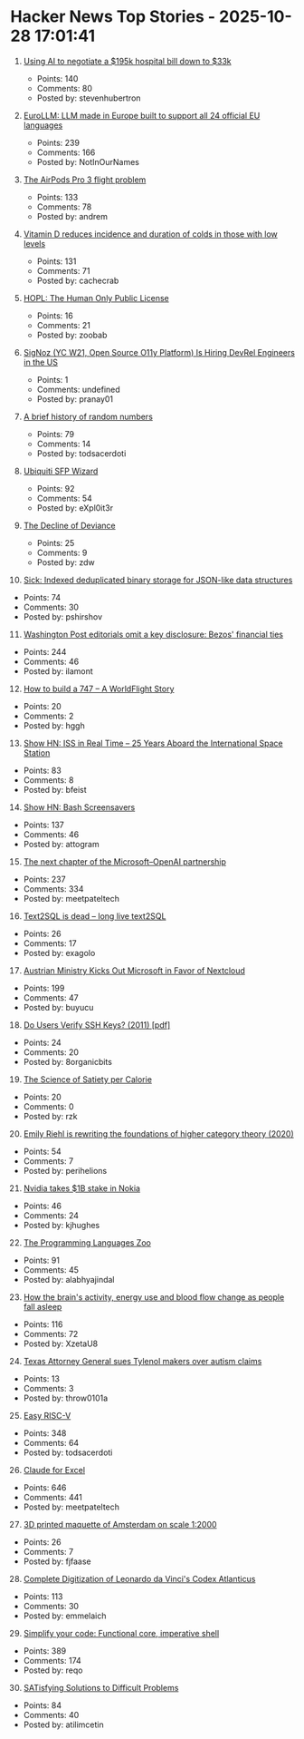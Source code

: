 # Hacker News Top Stories - 2025-10-28 17:01:41

1. [Using AI to negotiate a $195k hospital bill down to $33k](https://www.threads.com/@nthmonkey/post/DQVdAD1gHhw)
   - Points: 140
   - Comments: 80
   - Posted by: stevenhubertron

2. [EuroLLM: LLM made in Europe built to support all 24 official EU languages](https://eurollm.io/)
   - Points: 239
   - Comments: 166
   - Posted by: NotInOurNames

3. [The AirPods Pro 3 flight problem](https://basicappleguy.com/basicappleblog/the-airpods-pro-3-flight-problem)
   - Points: 133
   - Comments: 78
   - Posted by: andrem

4. [Vitamin D reduces incidence and duration of colds in those with low levels](https://ijmpr.in/article/the-role-of-vitamin-d-supplementation-in-the-prevention-of-acute-respiratory-infections-a-double-blind-randomized-controlled-trial-1327/)
   - Points: 131
   - Comments: 71
   - Posted by: cachecrab

5. [HOPL: The Human Only Public License](https://vanderessen.com/posts/hopl/)
   - Points: 16
   - Comments: 21
   - Posted by: zoobab

6. [SigNoz (YC W21, Open Source O11y Platform) Is Hiring DevRel Engineers in the US](https://jobs.ashbyhq.com/SigNoz/8447522c-1163-48d0-8f55-fac25f64a0f3)
   - Points: 1
   - Comments: undefined
   - Posted by: pranay01

7. [A brief history of random numbers](https://crates.io/crates/oorandom#a-brief-history-of-random-numbers)
   - Points: 79
   - Comments: 14
   - Posted by: todsacerdoti

8. [Ubiquiti SFP Wizard](https://blog.ui.com/article/welcome-to-sfp-liberation-day)
   - Points: 92
   - Comments: 54
   - Posted by: eXpl0it3r

9. [The Decline of Deviance](https://www.experimental-history.com/p/the-decline-of-deviance)
   - Points: 25
   - Comments: 9
   - Posted by: zdw

10. [Sick: Indexed deduplicated binary storage for JSON-like data structures](https://github.com/7mind/sick)
   - Points: 74
   - Comments: 30
   - Posted by: pshirshov

11. [Washington Post editorials omit a key disclosure: Bezos' financial ties](https://www.npr.org/2025/10/28/nx-s1-5587932/washington-post-editorials-omit-a-key-disclosure-bezos-financial-ties)
   - Points: 244
   - Comments: 46
   - Posted by: ilamont

12. [How to build a 747 – A WorldFlight Story](https://www.x-plane.com/2025/10/how-to-build-a-747-a-worldflight-story/)
   - Points: 20
   - Comments: 2
   - Posted by: hggh

13. [Show HN: ISS in Real Time – 25 Years Aboard the International Space Station](https://issinrealtime.org)
   - Points: 83
   - Comments: 8
   - Posted by: bfeist

14. [Show HN: Bash Screensavers](https://github.com/attogram/bash-screensavers)
   - Points: 137
   - Comments: 46
   - Posted by: attogram

15. [The next chapter of the Microsoft–OpenAI partnership](https://openai.com/index/next-chapter-of-microsoft-openai-partnership/)
   - Points: 237
   - Comments: 334
   - Posted by: meetpateltech

16. [Text2SQL is dead – long live text2SQL](https://www.exasol.com/blog/text-to-sql-governance/)
   - Points: 26
   - Comments: 17
   - Posted by: exagolo

17. [Austrian Ministry Kicks Out Microsoft in Favor of Nextcloud](https://news.itsfoss.com/austrian-ministry-kicks-out-microsoft/)
   - Points: 199
   - Comments: 47
   - Posted by: buyucu

18. [Do Users Verify SSH Keys? (2011) [pdf]](https://www.usenix.org/system/files/login/articles/105484-Gutmann.pdf)
   - Points: 24
   - Comments: 20
   - Posted by: 8organicbits

19. [The Science of Satiety per Calorie](https://www.dietdoctor.com/satiety/science)
   - Points: 20
   - Comments: 0
   - Posted by: rzk

20. [Emily Riehl is rewriting the foundations of higher category theory (2020)](https://www.quantamagazine.org/emily-riehl-conducts-the-mathematical-orchestra-from-the-middle-20200902/)
   - Points: 54
   - Comments: 7
   - Posted by: perihelions

21. [Nvidia takes $1B stake in Nokia](https://www.cnbc.com/2025/10/28/nvidia-nokia-ai.html)
   - Points: 46
   - Comments: 24
   - Posted by: kjhughes

22. [The Programming Languages Zoo](https://plzoo.andrej.com/)
   - Points: 91
   - Comments: 45
   - Posted by: alabhyajindal

23. [How the brain's activity, energy use and blood flow change as people fall asleep](https://www.massgeneralbrigham.org/en/about/newsroom/press-releases/research-shows-coordinated-shift-in-brain-activity-while-asleep)
   - Points: 116
   - Comments: 72
   - Posted by: XzetaU8

24. [Texas Attorney General sues Tylenol makers over autism claims](https://www.bbc.com/news/articles/ce9d3n1r08do)
   - Points: 13
   - Comments: 3
   - Posted by: throw0101a

25. [Easy RISC-V](https://dramforever.github.io/easyriscv/)
   - Points: 348
   - Comments: 64
   - Posted by: todsacerdoti

26. [Claude for Excel](https://www.claude.com/claude-for-excel)
   - Points: 646
   - Comments: 441
   - Posted by: meetpateltech

27. [3D printed maquette of Amsterdam on scale 1:2000](https://www.at5.nl/nieuws/235139/de-hele-stad-in-schaal-12000-hell-of-a-job)
   - Points: 26
   - Comments: 7
   - Posted by: fjfaase

28. [Complete Digitization of Leonardo da Vinci's Codex Atlanticus](https://www.openculture.com/2025/10/digitization-of-leonardo-da-vincis-codex-atlanticus.html)
   - Points: 113
   - Comments: 30
   - Posted by: emmelaich

29. [Simplify your code: Functional core, imperative shell](https://testing.googleblog.com/2025/10/simplify-your-code-functional-core.html)
   - Points: 389
   - Comments: 174
   - Posted by: reqo

30. [SATisfying Solutions to Difficult Problems](https://vaibhavsagar.com/blog/2025/10/22/satisfying-solutions/)
   - Points: 84
   - Comments: 40
   - Posted by: atilimcetin

